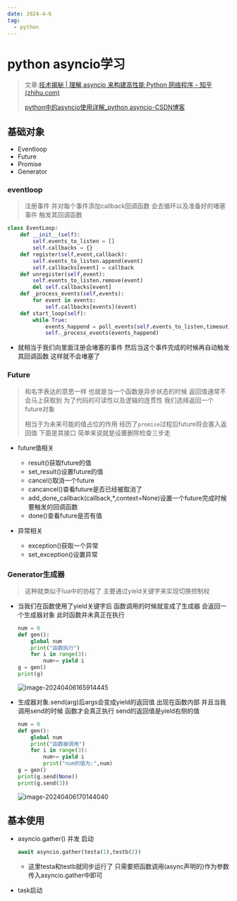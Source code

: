 ```yaml
---
date: 2024-4-6
tag:
  - python
---
```

# python asyncio学习
> 文章:[技术揭秘 | 理解 asyncio 来构建高性能 Python 网络程序 - 知乎 (zhihu.com)](https://zhuanlan.zhihu.com/p/168275509)
>
> [python中的asyncio使用详解_python asyncio-CSDN博客](https://blog.csdn.net/bluehawksky/article/details/106283636)

## 基础对象

- Eventloop
- Future
- Promise
-  Generator

### eventloop

> 注册事件 并对每个事件添加callback回调函数 会去循环以及准备好的堵塞事件 触发其回调函数

```python
class EventLoop:
    def __init__(self):
        self.events_to_listen = []
        self.callbacks = {}
    def register(self,event,callback):
        self.events_to_listen.append(event)
        self.callbacks[event] = callback
    def unregister(self,event):
        self.events_to_listen.remove(event)
        del self.callbacks[event]
    def _process_events(self,events):
        for event in events:
            self.callbacks[events](event)
    def start_loop(self):
        while True:
            events_happend = poll_events(self.events_to_listen,timeout)
            self._process_events(events_happend)
```

- 就相当于我们向里面注册会堵塞的事件 然后当这个事件完成的时候再自动触发其回调函数 这样就不会堵塞了

### Future

> 和名字表达的意思一样 也就是当一个函数是异步状态的时候 返回值通常不会马上获取到 为了代码的可读性以及逻辑的连贯性 我们选择返回一个future对象
>
> 相当于为未来可能的值占位的作用 经历了`promise`过程后future将会塞入返回值 下面是其接口 简单来说就是设置删除检查三步走

- future值相关

  - result()获取future的值
  - set_result()设置future的值
  - cancel()取消一个future
  - cancancel()查看future是否已经被取消了
  - add_done_callback(callback,*,context=None)设置一个future完成时候要触发的回调函数
  - done()查看future是否有值

- 异常相关

  - exception()获取一个异常
  - set_exception()设置异常

  

### Generator生成器

> 这种就类似于lua中的协程了 主要通过yield关键字来实现切换控制权

- 当我们在函数使用了yield关键字后 函数调用的时候就变成了生成器 会返回一个生成器对象 此时函数并未真正在执行

  ```python
  num = 0
  def gen():
      global num
      print("函数执行")
      for i in range(3):
          num+= yield i
  g = gen()
  print(g)
  ```

  ![image-20240406165914445](https://awaqwqa.github.io/img/asyncio/image-20240406165914445.png)

- 生成器对象.send(arg)后args会变成yield的返回值 出现在函数内部 并且当我调用send的时候 函数才会真正执行 send的返回值是yield右侧的值

  ```python
  num = 0
  def gen():
      global num
      print("函数被调用")
      for i in range(3):
          num+= yield i
          print("num的值为:",num)
  g = gen()
  print(g.send(None))
  print(g.send(3))
  ```

  ![image-20240406170144040](https://awaqwqa.github.io/img/asyncio/image-20240406170144040.png)

## 基本使用

- asyncio.gather() 并发 启动

  ```python
  await asyncio.gather(testa(1),testb(2))
  ```

  - 这里testa和testb就同步运行了 只需要把函数调用(async声明的)作为参数传入asyncio.gather中即可

- task启动